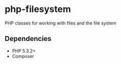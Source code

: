 php-filesystem
==============

PHP classes for working with files and the file system


Dependencies
------------

- PHP 5.3.2+
- Composer
